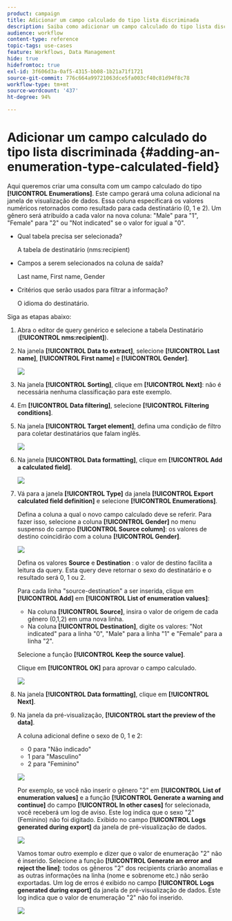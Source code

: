```yaml
---
product: campaign
title: Adicionar um campo calculado do tipo lista discriminada
description: Saiba como adicionar um campo calculado do tipo lista discriminada
audience: workflow
content-type: reference
topic-tags: use-cases
feature: Workflows, Data Management
hide: true
hidefromtoc: true
exl-id: 3f606d3a-0af5-4315-bb08-1b21a71f1721
source-git-commit: 776c664a99721063dce5fa003cf40c81d94f8c78
workflow-type: tm+mt
source-wordcount: '437'
ht-degree: 94%

---
```


# Adicionar um campo calculado do tipo lista discriminada {#adding-an-enumeration-type-calculated-field}



Aqui queremos criar uma consulta com um campo calculado do tipo **[!UICONTROL Enumerations]**. Este campo gerará uma coluna adicional na janela de visualização de dados. Essa coluna especificará os valores numéricos retornados como resultado para cada destinatário (0, 1 e 2). Um gênero será atribuído a cada valor na nova coluna: &quot;Male&quot; para &quot;1&quot;, &quot;Female&quot; para &quot;2&quot; ou &quot;Not indicated&quot; se o valor for igual a &quot;0&quot;.

* Qual tabela precisa ser selecionada?

  A tabela de destinatário (nms:recipient)

* Campos a serem selecionados na coluna de saída?

  Last name, First name, Gender

* Critérios que serão usados para filtrar a informação?

  O idioma do destinatário.

Siga as etapas abaixo:

1. Abra o editor de query genérico e selecione a tabela Destinatário (**[!UICONTROL nms:recipient]**).
1. Na janela **[!UICONTROL Data to extract]**, selecione **[!UICONTROL Last name]**, **[!UICONTROL First name]** e **[!UICONTROL Gender]**.

   ![](assets/query_editor_nveau_73.png)

1. Na janela **[!UICONTROL Sorting]**, clique em **[!UICONTROL Next]**: não é necessária nenhuma classificação para este exemplo.
1. Em **[!UICONTROL Data filtering]**, selecione **[!UICONTROL Filtering conditions]**.
1. Na janela **[!UICONTROL Target element]**, defina uma condição de filtro para coletar destinatários que falam inglês.

   ![](assets/query_editor_nveau_74.png)

1. Na janela **[!UICONTROL Data formatting]**, clique em **[!UICONTROL Add a calculated field]**.

   ![](assets/query_editor_nveau_75.png)

1. Vá para a janela **[!UICONTROL Type]** da janela **[!UICONTROL Export calculated field definition]** e selecione **[!UICONTROL Enumerations]**.

   Defina a coluna a qual o novo campo calculado deve se referir. Para fazer isso, selecione a coluna **[!UICONTROL Gender]** no menu suspenso do campo **[!UICONTROL Source column]**: os valores de destino coincidirão com a coluna **[!UICONTROL Gender]**.

   ![](assets/query_editor_nveau_76.png)

   Defina os valores **Source** e **Destination** : o valor de destino facilita a leitura da query. Esta query deve retornar o sexo do destinatário e o resultado será 0, 1 ou 2.

   Para cada linha &quot;source-destination&quot; a ser inserida, clique em **[!UICONTROL Add]** em **[!UICONTROL List of enumeration values]**:

   * Na coluna **[!UICONTROL Source]**, insira o valor de origem de cada gênero (0,1,2) em uma nova linha.
   * Na coluna **[!UICONTROL Destination]**, digite os valores: &quot;Not indicated&quot; para a linha &quot;0&quot;, &quot;Male&quot; para a linha &quot;1&quot; e &quot;Female&quot; para a linha &quot;2&quot;.

   Selecione a função **[!UICONTROL Keep the source value]**.

   Clique em **[!UICONTROL OK]** para aprovar o campo calculado.

   ![](assets/query_editor_nveau_77.png)

1. Na janela **[!UICONTROL Data formatting]**, clique em **[!UICONTROL Next]**.
1. Na janela da pré-visualização, **[!UICONTROL start the preview of the data]**.

   A coluna adicional define o sexo de 0, 1 e 2:

   * 0 para &quot;Não indicado&quot;
   * 1 para &quot;Masculino&quot;
   * 2 para &quot;Feminino&quot;

   ![](assets/query_editor_nveau_78.png)

   Por exemplo, se você não inserir o gênero &quot;2&quot; em **[!UICONTROL List of enumeration values]** e a função **[!UICONTROL Generate a warning and continue]** do campo **[!UICONTROL In other cases]** for selecionada, você receberá um log de aviso. Este log indica que o sexo &quot;2&quot; (Feminino) não foi digitado. Exibido no campo **[!UICONTROL Logs generated during export]** da janela de pré-visualização de dados.

   ![](assets/query_editor_nveau_79.png)

   Vamos tomar outro exemplo e dizer que o valor de enumeração &quot;2&quot; não é inserido. Selecione a função **[!UICONTROL Generate an error and reject the line]**: todos os gêneros &quot;2&quot; dos recipients criarão anomalias e as outras informações na linha (nome e sobrenome etc.) não serão exportadas. Um log de erros é exibido no campo **[!UICONTROL Logs generated during export]** da janela de pré-visualização de dados. Este log indica que o valor de enumeração &quot;2&quot; não foi inserido.

   ![](assets/query_editor_nveau_80.png)
